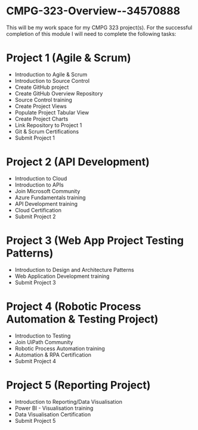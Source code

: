 # CMPG-323-Overview--34570888
This will be my work space for my CMPG 323 project(s).
For the successful completion of this module I will need to complete the following tasks:
# Project 1 (Agile & Scrum)
* Introduction to Agile & Scrum
* Introduction to Source Control
* Create GitHub project
* Create GitHub Overview Repository
* Source Control training
* Create Project Views
* Populate Project Tabular View
* Create Project Charts
* Link Repository to Project 1
* Git & Scrum Certifications
* Submit Project 1
# Project 2 (API Development)
* Introduction to Cloud
* Introduction to APIs
* Join Microsoft Community
* Azure Fundamentals training
* API Development training
* Cloud Certification
* Submit Project 2
# Project 3 (Web App Project Testing Patterns)
* Introduction to Design and Architecture Patterns
* Web Application Development training
* Submit Project 3
# Project 4 (Robotic Process Automation & Testing Project)
* Introduction to Testing
* Join UiPath Community
* Robotic Process Automation training
* Automation & RPA Certification
* Submit Project 4
# Project 5 (Reporting Project)
* Introduction to Reporting/Data Visualisation
* Power BI - Visualisation training
* Data Visualisation Certification
* Submit Project 5
